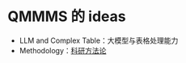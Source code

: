 # QMMMS 的 ideas

- LLM and Complex Table：大模型与表格处理能力
- Methodology：[科研方法论](https://pengsida.net/games003/)

